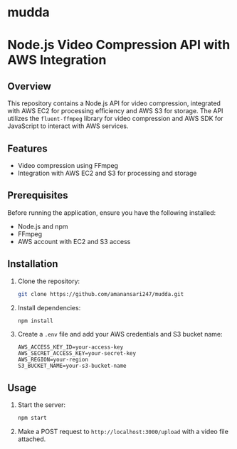 # mudda
# Node.js Video Compression API with AWS Integration

## Overview

This repository contains a Node.js API for video compression, integrated with AWS EC2 for processing efficiency and AWS S3 for storage. The API utilizes the `fluent-ffmpeg` library for video compression and AWS SDK for JavaScript to interact with AWS services.

## Features

- Video compression using FFmpeg
- Integration with AWS EC2 and S3 for processing and storage


## Prerequisites

Before running the application, ensure you have the following installed:

- Node.js and npm
- FFmpeg
- AWS account with EC2 and S3 access

## Installation

1. Clone the repository:

    ```bash
    git clone https://github.com/amanansari247/mudda.git
    ```

2. Install dependencies:

    ```bash
    npm install
    ```

3. Create a `.env` file and add your AWS credentials and S3 bucket name:

    ```env
    AWS_ACCESS_KEY_ID=your-access-key
    AWS_SECRET_ACCESS_KEY=your-secret-key
    AWS_REGION=your-region
    S3_BUCKET_NAME=your-s3-bucket-name
    ```

## Usage

1. Start the server:

    ```bash
    npm start
    ```

2. Make a POST request to `http://localhost:3000/upload` with a video file attached.

